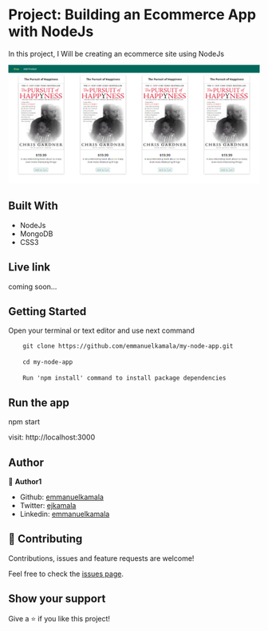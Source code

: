 # Project: Building an Ecommerce App with NodeJs

In this project, I Will be creating an ecommerce site using NodeJs

![screenshot](./public/images/shop.png)<br />

## Built With

- NodeJs
- MongoDB
- CSS3

## Live link
coming soon...

## Getting Started

Open your terminal or text editor and use next command

        git clone https://github.com/emmanuelkamala/my-node-app.git

        cd my-node-app

        Run 'npm install' command to install package dependencies

## Run the app

npm start

visit: http://localhost:3000


## Author

👤 **Author1**

- Github: [emmanuelkamala](https://github.com/emmanuelkamala)
- Twitter: [ejkamala](https://twitter.com/ejkamala)
- Linkedin: [emmanuelkamala](https://linkedin.com/in/emmanuelkamala)

## 🤝 Contributing

Contributions, issues and feature requests are welcome!

Feel free to check the [issues page](issues/).

## Show your support

Give a ⭐️ if you like this project!

